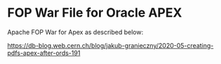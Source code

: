# FOP War File for Oracle APEX

Apache FOP War for Apex as described below:

https://db-blog.web.cern.ch/blog/jakub-granieczny/2020-05-creating-pdfs-apex-after-ords-191

